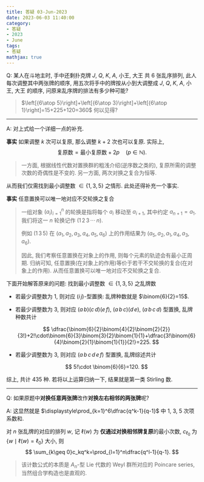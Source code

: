```yaml
---
title: 答疑 03-Jun-2023
date: 2023-06-03 11:40:00
category: 
- 答疑
- 2023
- June
tags: 
- 答疑
mathjax: true
---
```


Q: 某人在斗地主时, 手中还剩扑克牌 $J$, $Q$, $K$, $A$, $\text{小王}$, $\text{大王}$ 共 $6$ 张乱序排列, 此人每次调整其中两张牌的顺序, 用五次将手中的牌按从小到大调整成 $J$, $Q$, $K$, $A$, $\text{小王}$, $\text{大王}$ 的顺序, 问原来乱序牌的排法有多少种可能? 

> $\left[{6\atop 5}\right]+\left[{6\atop 3}\right]+\left[{6\atop 1}\right]=15+225+120=360$ 何以见得? 

***

A: 对上式给一个详细一点的补充.

**事实** 如果调整 $k$ 次可以复原, 那么调整 $k+2$ 次也可以复原. 实际上,
$$
\text{复原数}=\text{最小复原数}+2p\quad (p\in \mathbb N).
$$

> 一方面, 根据线性代数对置换群的粗浅介绍(逆序数之类的), 复原所需的调整次数的奇偶性是不变的. 另一方面, 两次对换之复合为恒等.

从而我们仅需找到最小调整数 $\in\{1,3,5\}$ 之情形. 此处还得补充一个事实.

**事实** 任意置换可以唯一地对应不交轮换之复合

> 一组对象 $(a_i)_{i=1}^n$ 的轮换是指将每个 $a_i$ 移动至 $a_{i+1}$, 其中约定 $a_{n+1}=a_1$. 我们将这一 $n$ 轮换记作 $(1\,2\,3\,\cdots \,n)$.
>
> 例如 $(1\,3\,5)$ 在 $(a_1,a_2,a_3,a_4,a_5,a_6)$ 上的作用结果为 $(a_5,a_2,a_1,a_4,a_3,a_6)$.
>
> 因此, 我们考察任意置换在对象上的作用, 则每个元素的轨迹会有最小正周期. 归纳可知, 任意置换(在对象上的作用)等价于若干不交轮换的复合(在对象上的作用). 从而任意置换可以唯一地对应不交轮换之复合.

下面开始解答原来的问题: 找到最小调整数 $\in\{1,3,5\}$ 之乱牌数

- 若最少调整数为 $1$, 则对应 $(i\, j)$-型置换: 乱牌种数就是 $\binom{6}{2}=15$.
- 若最少调整数为 $3$, 则对应 $(a\,b)(c\,d)(e\,f)$, $(a\,b\,c)(d\,e)$, $(a\,b\,c\,d)$ 型置换, 乱牌种数共计

    $$
    \dfrac{\binom{6}{2}\binom{4}{2}\binom{2}{2}}{3!}+2!\cdot\binom{6}{3}\binom{3}{2}\binom{1}{1}+\dfrac{3!\binom{6}{4}\binom{2}{1}\binom{1}{1}}{2!}=225.
    $$
    
- 若最少调整数为 $3$, 则对应 $(a\,b\,c\,d\,e\,f)$ 型置换, 乱牌综述共计

    $$
    5!\cdot \binom{6}{6}=120.
    $$
    

综上, 共计 $435$ 种. 若将以上运算归纳一下, 结果就是第一类 Stirling 数.

***

Q: 如果原题中**对换任意两张牌**改作**对换左右相邻的两张牌**呢? 

A: 这显然就是 $\displaystyle\prod_{k=1}^6\dfrac{q^k-1}{q-1}$ 中 $1$, $3$, $5$ 次项系数和.

对 $n$ 张乱牌的对应的排列 $w$, 记 $\ell(w)$ 为 **仅通过对换相邻牌复原**的最小次数, $c_{\ell_0}$ 为 $\{w\mid \ell(w)=\ell_0\}$ 大小, 则
$$
\sum_{k\geq 0}c_kq^k=\prod_{l=1}^n\dfrac{q^l-1}{q-1}.
$$

> 该计数公式的本质是 $A_n$-型 Lie 代数的 Weyl 群所对应的 Poincare series, 当然组合学构造也是直观的.
